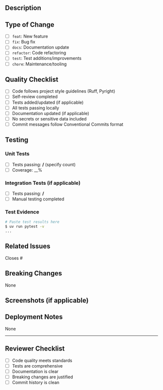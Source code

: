 ## Description

<!-- Clear description of what this PR does and why -->

## Type of Change

- [ ] `feat`: New feature
- [ ] `fix`: Bug fix
- [ ] `docs`: Documentation update
- [ ] `refactor`: Code refactoring
- [ ] `test`: Test additions/improvements
- [ ] `chore`: Maintenance/tooling

## Quality Checklist

- [ ] Code follows project style guidelines (Ruff, Pyright)
- [ ] Self-review completed
- [ ] Tests added/updated (if applicable)
- [ ] All tests passing locally
- [ ] Documentation updated (if applicable)
- [ ] No secrets or sensitive data included
- [ ] Commit messages follow Conventional Commits format

## Testing

<!-- Describe testing performed -->

### Unit Tests
- [ ] Tests passing: __/__ (specify count)
- [ ] Coverage: __%

### Integration Tests (if applicable)
- [ ] Tests passing: __/__
- [ ] Manual testing completed

### Test Evidence
```bash
# Paste test results here
$ uv run pytest -v
...
```

## Related Issues

Closes #

## Breaking Changes

<!-- List any breaking changes or write "None" -->

None

## Screenshots (if applicable)

<!-- Add screenshots for UI changes -->

## Deployment Notes

<!-- Any special deployment considerations? -->

None

---

## Reviewer Checklist

- [ ] Code quality meets standards
- [ ] Tests are comprehensive
- [ ] Documentation is clear
- [ ] Breaking changes are justified
- [ ] Commit history is clean
